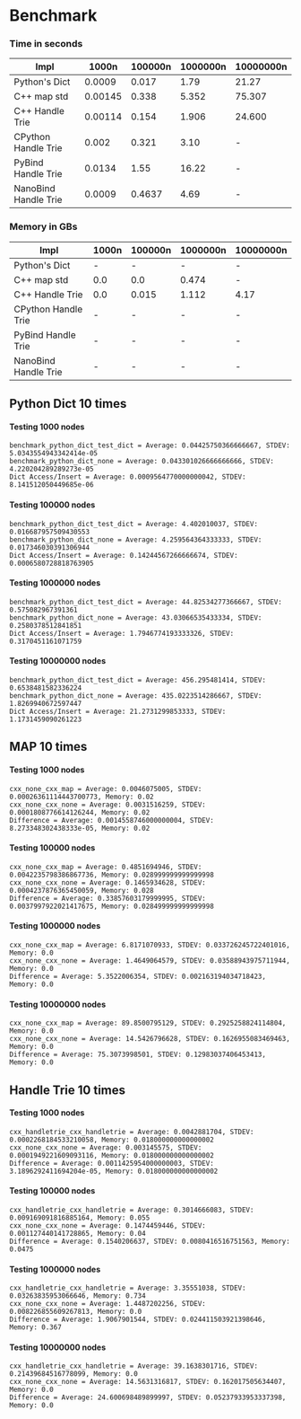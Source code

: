# Benchmark

### Time in seconds

|  Impl |  1000n  | 100000n  | 1000000n  | 10000000n |
|---|---|---|---|---|
| Python's Dict  | 0.0009  | 0.017  | 1.79  |  21.27 | 
|  C++ map std |  0.00145 |  0.338 |  5.352 |  75.307  |  
|  C++ Handle Trie |  0.00114 |  0.154 |  1.906 | 24.600  |  
|  CPython Handle Trie |  0.002 |  0.321 |  3.10 | -  | 
|  PyBind Handle Trie |  0.0134 |  1.55 |  16.22 | -  | 
|  NanoBind Handle Trie |  0.0009 |  0.4637 |  4.69 | -  | 

### Memory in GBs

|  Impl |  1000n  | 100000n  | 1000000n  | 10000000n 
|---|---|---|---|---|
| Python's Dict         | -     | -  | - | - |
|  C++ map std          |  0.0  |  0.0      | 0.474 | - |  
|  C++ Handle Trie      |  0.0  |  0.015    | 1.112 | 4.17 |  
|  CPython Handle Trie  |  -    |  - | - | - | 
|  PyBind Handle Trie   |  -    |  - | - | - | 
|  NanoBind Handle Trie |  -    |  - | - | - | 


## Python Dict 10 times


#### Testing 1000 nodes

```
benchmark_python_dict_test_dict = Average: 0.04425750366666667, STDEV: 5.0343554943342414e-05
benchmark_python_dict_none = Average: 0.043301026666666666, STDEV: 4.220204289289273e-05
Dict Access/Insert = Average: 0.0009564770000000042, STDEV: 8.141512050449685e-06
```


#### Testing 100000 nodes

```
benchmark_python_dict_test_dict = Average: 4.402010037, STDEV: 0.016687957509430553
benchmark_python_dict_none = Average: 4.259564364333333, STDEV: 0.017346030391306944
Dict Access/Insert = Average: 0.14244567266666674, STDEV: 0.0006580728818763905
```

#### Testing 1000000 nodes
```
benchmark_python_dict_test_dict = Average: 44.82534277366667, STDEV: 0.575082967391361
benchmark_python_dict_none = Average: 43.03066535433334, STDEV: 0.2580378512841851
Dict Access/Insert = Average: 1.7946774193333326, STDEV: 0.3170451161071759
```

#### Testing 10000000 nodes
```
benchmark_python_dict_test_dict = Average: 456.295481414, STDEV: 0.6538481582336224
benchmark_python_dict_none = Average: 435.0223514286667, STDEV: 1.8269940672597447
Dict Access/Insert = Average: 21.2731299853333, STDEV: 1.1731459090261223
```

## MAP 10 times

#### Testing 1000 nodes
```
cxx_none_cxx_map = Average: 0.0046075005, STDEV: 0.00026361114443700773, Memory: 0.02
cxx_none_cxx_none = Average: 0.0031516259, STDEV: 0.0001808776614126244, Memory: 0.02
Difference = Average: 0.0014558746000000004, STDEV: 8.273348302438333e-05, Memory: 0.02
```
#### Testing 100000 nodes
```
cxx_none_cxx_map = Average: 0.4851694946, STDEV: 0.0042235798386867736, Memory: 0.028999999999999998
cxx_none_cxx_none = Average: 0.1465934628, STDEV: 0.0004237876365450059, Memory: 0.028
Difference = Average: 0.33857603179999995, STDEV: 0.0037997922021417675, Memory: 0.028499999999999998
```
#### Testing 1000000 nodes
```
cxx_none_cxx_map = Average: 6.8171070933, STDEV: 0.033726245722401016, Memory: 0.0
cxx_none_cxx_none = Average: 1.4649064579, STDEV: 0.03588943975711944, Memory: 0.0
Difference = Average: 5.3522006354, STDEV: 0.002163194034718423, Memory: 0.0
```
#### Testing 10000000 nodes
```
cxx_none_cxx_map = Average: 89.8500795129, STDEV: 0.2925258824114804, Memory: 0.0
cxx_none_cxx_none = Average: 14.5426796628, STDEV: 0.1626955083469463, Memory: 0.0
Difference = Average: 75.3073998501, STDEV: 0.12983037406453413, Memory: 0.0
```

## Handle Trie 10 times

#### Testing 1000 nodes
```
cxx_handletrie_cxx_handletrie = Average: 0.0042881704, STDEV: 0.0002268184533210058, Memory: 0.018000000000000002
cxx_none_cxx_none = Average: 0.003145575, STDEV: 0.0001949221609093116, Memory: 0.018000000000000002
Difference = Average: 0.0011425954000000003, STDEV: 3.1896292411694204e-05, Memory: 0.018000000000000002
```
#### Testing 100000 nodes
```
cxx_handletrie_cxx_handletrie = Average: 0.3014666083, STDEV: 0.009169091816885164, Memory: 0.055
cxx_none_cxx_none = Average: 0.1474459446, STDEV: 0.001127440141728865, Memory: 0.04
Difference = Average: 0.1540206637, STDEV: 0.0080416516751563, Memory: 0.0475
```
#### Testing 1000000 nodes
```
cxx_handletrie_cxx_handletrie = Average: 3.35551038, STDEV: 0.03263835953066646, Memory: 0.734
cxx_none_cxx_none = Average: 1.4487202256, STDEV: 0.008226855609267813, Memory: 0.0
Difference = Average: 1.9067901544, STDEV: 0.024411503921398646, Memory: 0.367
```
#### Testing 10000000 nodes
```
cxx_handletrie_cxx_handletrie = Average: 39.1638301716, STDEV: 0.21439684516778099, Memory: 0.0
cxx_none_cxx_none = Average: 14.5631316817, STDEV: 0.162017505634407, Memory: 0.0
Difference = Average: 24.600698489899997, STDEV: 0.05237933953337398, Memory: 0.0
```